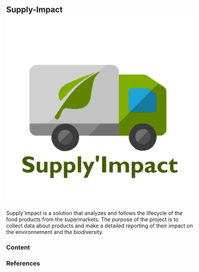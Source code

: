 ## Supply-Impact ![Logo](/res/img/logo.png) 
Supply'Impact is a solution that analyzes and follows the lifecycle of the food products from the supermarkets. The purpose of the project is to collect data about products and make a detailed reporting of their impact on the environnement and the biodiversity.

### Content

### References



